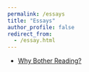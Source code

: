 ```yaml
---
permalink: /essays
title: "Essays"
author_profile: false
redirect_from: 
  - /essay.html
---
```

- [Why Bother Reading?](/why-bother-reading)